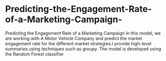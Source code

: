 # Predicting-the-Engagement-Rate-of-a-Marketing-Campaign-
Predicting  the Engagement Rate of a Marketing Campaign 
In this model, we are working with A Motor Vehicle Company and predict the market engagement rate for the different market strategies.I provide high-level summaries using techniques such as groupy. 
The model is developed using the Random Forest classifier 

